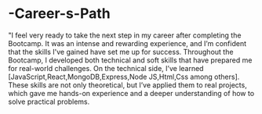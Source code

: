 # -Career-s-Path
"I feel very ready to take the next step in my career after completing the Bootcamp. It was an intense and rewarding experience, and I’m confident that the skills I've gained have set me up for success. Throughout the Bootcamp, I developed both technical and soft skills that have prepared me for real-world challenges.
On the technical side, I’ve learned [JavaScript,React,MongoDB,Express,Node JS,Html,Css among others]. These skills are not only theoretical, but I’ve applied them to real projects, which gave me hands-on experience and a deeper understanding of how to solve practical problems.
